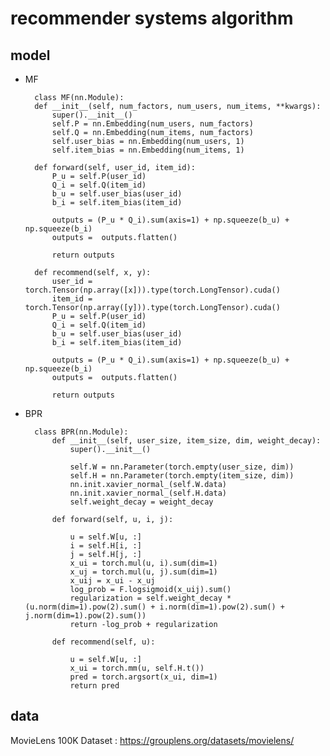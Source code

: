 # recommender systems algorithm

## model
* MF

        class MF(nn.Module):
        def __init__(self, num_factors, num_users, num_items, **kwargs):
            super().__init__()
            self.P = nn.Embedding(num_users, num_factors)
            self.Q = nn.Embedding(num_items, num_factors)
            self.user_bias = nn.Embedding(num_users, 1)
            self.item_bias = nn.Embedding(num_items, 1)

        def forward(self, user_id, item_id):
            P_u = self.P(user_id)
            Q_i = self.Q(item_id)
            b_u = self.user_bias(user_id)
            b_i = self.item_bias(item_id)

            outputs = (P_u * Q_i).sum(axis=1) + np.squeeze(b_u) + np.squeeze(b_i)
            outputs =  outputs.flatten()

            return outputs

        def recommend(self, x, y):
            user_id = torch.Tensor(np.array([x])).type(torch.LongTensor).cuda()
            item_id = torch.Tensor(np.array([y])).type(torch.LongTensor).cuda()
            P_u = self.P(user_id)
            Q_i = self.Q(item_id)
            b_u = self.user_bias(user_id)
            b_i = self.item_bias(item_id)

            outputs = (P_u * Q_i).sum(axis=1) + np.squeeze(b_u) + np.squeeze(b_i)
            outputs =  outputs.flatten()

            return outputs
            
* BPR

        class BPR(nn.Module):
            def __init__(self, user_size, item_size, dim, weight_decay):
                super().__init__()

                self.W = nn.Parameter(torch.empty(user_size, dim))
                self.H = nn.Parameter(torch.empty(item_size, dim))
                nn.init.xavier_normal_(self.W.data)
                nn.init.xavier_normal_(self.H.data)
                self.weight_decay = weight_decay

            def forward(self, u, i, j):

                u = self.W[u, :]
                i = self.H[i, :]
                j = self.H[j, :]
                x_ui = torch.mul(u, i).sum(dim=1)
                x_uj = torch.mul(u, j).sum(dim=1)
                x_uij = x_ui - x_uj
                log_prob = F.logsigmoid(x_uij).sum()
                regularization = self.weight_decay * (u.norm(dim=1).pow(2).sum() + i.norm(dim=1).pow(2).sum() + j.norm(dim=1).pow(2).sum())
                return -log_prob + regularization

            def recommend(self, u):

                u = self.W[u, :]
                x_ui = torch.mm(u, self.H.t())
                pred = torch.argsort(x_ui, dim=1)
                return pred
## data

MovieLens 100K Dataset : https://grouplens.org/datasets/movielens/
